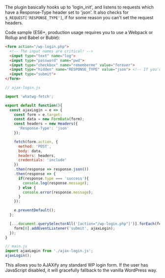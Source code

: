 The plugin basically hooks up to 'login_init', and listens to requests which have a Response-Type header set to 'json'. It also checks for `$_REQUEST['RESPONSE_TYPE']`, if for some reason you can't set the request headers.

Code sample (ES6+, production usage requires you to use a Webpack or Rollup and Babel or Bublé):

```html
<form action="/wp-login.php">
  <!-- The input names are critical! -->
  <input type="text" name="log">
  <input type="password" name="pwd">
  <input type="checkbox" name="rememberme" value="forever">
  <input type="hidden" name="RESPONSE_TYPE" value="json"> <!-- If you'd rather do it with an input. I'd recommend using the headers. -->
  <input type="submit">
</form>
```

```javascript
// ajax-login.js

import 'whatwg-fetch';

export default function(){
  const ajaxLogin = e => {
    const form = e.target;
    const data = new FormData(form);
    const headers = new Headers({
      'Response-Type': 'json'
    });

    fetch(form.action, {
      method: 'POST',
      body: data,
      headers: headers,
      credentials: 'include'
    })
    .then(response => response.json())
    .then(response => {
      if(response.type === 'success'){
        console.log(response.message);
      } else {
        console.error(response.message);
      }
    });

    e.preventDefault();
  };

  [...document.querySelectorAll('[action="/wp-login.php"]')].forEach(form => {
    form[0].addEventListener('submit', ajaxLogin);
  });
}

```

```javascript
// main.js
import ajaxLogin from './ajax-login.js';
ajaxLogin();
```

This allows you to AJAXify any standard WP login form. If the user has JavaScript disabled, it will gracefully fallback to the vanilla WordPress way.
